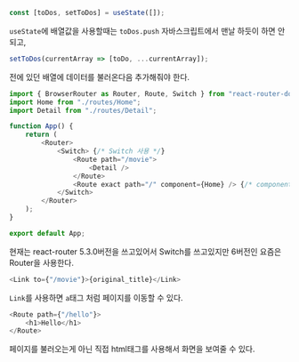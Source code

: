 ```javascript
const [toDos, setToDos] = useState([]);
```
`useState`에 배열값을 사용할때는 `toDos.push` 자바스크립트에서 맨날 하듯이 하면 안되고,
```javascript
setToDos(currentArray => [toDo, ...currentArray]);
```
전에 있던 배열에 데이터를 불러온다음 추가해줘야 한다.

```javascript
import { BrowserRouter as Router, Route, Switch } from "react-router-dom"; // Switch를 import
import Home from "./routes/Home";
import Detail from "./routes/Detail";

function App() {
    return (
        <Router>
            <Switch> {/* Switch 사용 */}
                <Route path="/movie">
                    <Detail />
                </Route>
                <Route exact path="/" component={Home} /> {/* component 속성 사용 */}
            </Switch>
        </Router>
    );
}

export default App;
```
현재는 react-router 5.3.0버전을 쓰고있어서 Switch를 쓰고있지만 6버전인 요즘은 Router을 사용한다.
```javascript
<Link to={"/movie"}>{original_title}</Link>
```
`Link`를 사용하면 `a`태그 처럼 페이지를 이동할 수 있다.
```javascript
<Route path={"/hello"}>
    <h1>Hello</h1>
</Route>
```
페이지를 불러오는게 아닌 직접 html태그를 사용해서 화면을 보여줄 수 있다.